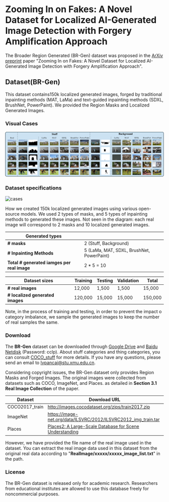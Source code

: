 # Zooming In on Fakes: A Novel Dataset for Localized AI-Generated Image Detection with Forgery Amplification Approach

The Broader Region Generated (BR-Gen) dataset was proposed in the [ArXiv preprint](https://arxiv.org/abs/2504.11922) paper "Zooming In on Fakes: A Novel Dataset for Localized AI-Generated Image Detection with Forgery Amplification Approach".

## Dataset(BR-Gen)

This dataset contains150k localized generated images, forged by traditional inpainting methods (MAT, LaMa) and text-guided inpainting methods (SDXL, BrushNet, PowerPaint). We provided the Region Masks and Localized Generated Images.

### Visual Cases

![cases](figs/cases.png)



### Dataset specifications

![cases](figs/br-gen.png)

How we created 150k localized generated images using various open-source models. We used 2 types of masks, and 5 types of inpainting methods to generated these images. Not seen in the diagram: each real image will correspond to 2 masks and 10 localized generated images.

| Generated types                             |                                           |
| ------------------------------------------- | ----------------------------------------- |
| **# masks**                                 | 2 (Stuff, Background)                     |
| **# Inpainting Methods**                    | 5 (LaMa, MAT, SDXL, BrushNet, PowerPaint) |
| **Total # generated iamges per real image** | 2 * 5 = 10                                |

| Dataset sizes                    | Training | Testing | Validation | Total   |
| -------------------------------- | -------- | ------- | ---------- | ------- |
| **# real images**                | 12,000   | 1,500   | 1,500      | 15,000  |
| **# localized generated images** | 120,000  | 15,000  | 15,000     | 150,000 |

Note, in the process of training and testing, in order  to prevent the impact o category imbalance, we sample the generated images to keep the number of real samples the same.



### Download

The **BR-Gen** dataset can be downloaded through [Google Drive](https://drive.google.com/drive/folders/1lPILaotrTplG5P83cugBnKM1EwUJFA9d?usp=sharing) and [Baidu Netdisk](https://pan.baidu.com/s/1cXgXm4EefC1sCw8vwadB_w) (Password: cclp). About stuff categories and thing categories, you can consult [COCO_stuff](https://github.com/nightrome/cocostuff) for more details. If you have any questions, please send an email to [lvpancai@stu.xmu.edu.cn](mailto:lvpancai@stu.xmu.edu.cn). 



Considering copyright issues, the BR-Gen dataset only provides Region Masks and Forged Images. The original images were collected from datasets such as COCO, ImageNet, and Places. as detailed in **Section 3.1 Real Image Collection** of the paper.

| Dataset        | Download URL                                                 |
| -------------- | ------------------------------------------------------------ |
| COCO2017_train | http://images.cocodataset.org/zips/train2017.zip             |
| ImageNet       | https://image-net.org/data/ILSVRC/2012/ILSVRC2012_img_train.tar |
| Places         | [Places2: A Large-Scale Database for Scene Understanding](http://places2.csail.mit.edu/download.html) |

However, we have provided the file name of the real image used in the dataset. You can extract the real image data used in this dataset from the original real data according to "**RealImage/xxxxx/xxxxx_image_list.txt**" in the path.



### License

The BR-Gen dataset is released only for academic research. Researchers from educational institutes are allowed to use this database freely for noncommercial purposes.

